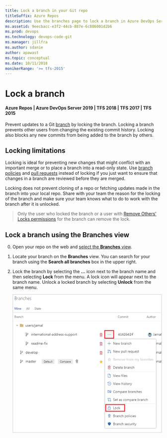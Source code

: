 ```yaml
---
title: Lock a branch in your Git repo
titleSuffix: Azure Repos
description: Use the branches page to lock a branch in Azure DevOps Services or TFS, preventing pushes to the branch.
ms.assetid: 9eecbacc-e3f2-44cb-887e-6c886001d2b6
ms.prod: devops
ms.technology: devops-code-git 
ms.manager: jillfra
ms.author: sdanie
author: apawast
ms.topic: conceptual
ms.date: 10/11/2018
monikerRange: '>= tfs-2015'
---
```



# Lock a branch
#### Azure Repos | Azure DevOps Server 2019 | TFS 2018 | TFS 2017 | TFS 2015

Prevent updates to a Git [branch](branches.md) by locking the branch. 
Locking a branch prevents other users from changing the existing commit history. 
Locking also blocks any new commits from being added to the branch by others. 

## Locking limitations

Locking is ideal for preventing new changes that might conflict with an important merge or to place a branch into a read-only state. 
Use [branch policies](branch-policies.md) and [pull requests](pull-requests.md) instead of locking if you just want to ensure that changes in a branch are reviewed before they are merged.

Locking does not prevent cloning of a repo or fetching updates made in the branch into your local repo.
Share with your team the reason for the locking of the branch and make sure your team knows what to do to work with the branch after it is unlocked. 

> Only the user who locked the branch or a user with [Remove Others' Locks permissions](../../organizations/security/set-git-tfvc-repository-permissions.md#git-repository) for the branch can remove the lock.

## Lock a branch using the Branches view

0. Open your repo on the web and [select the **Branches** view](manage-your-branches.md).

0. Locate your branch on the **Branches** view. You can search for your branch using the **Search all branches** box in the upper right.

0. Lock the branch by selecting the **...** icon next to the branch name and then selecting **Lock** from the menu. A lock icon will appear next to the branch name.
Unlock a locked branch by selecting **Unlock** from the same menu.

   ![Lock a branch from the branches context menu](_img/branches/branches_context_menu_lock.png)

